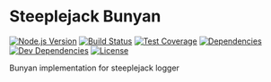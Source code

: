 # Steeplejack Bunyan

[![Node.js Version][node-version-image]][node-version-url]
[![Build Status][travis-image]][travis-url]
[![Test Coverage][coveralls-image]][coveralls-url]
[![Dependencies][dependencies-image]][dependencies-url]
[![Dev Dependencies][dev-dependencies-image]][dev-dependencies-url]
[![License][license-image]][license-url]

Bunyan implementation for steeplejack logger
 








[node-version-image]: https://img.shields.io/badge/node.js-%3E%3D_0.10-brightgreen.svg?style=flat
[travis-image]: https://img.shields.io/travis/slash-dev-slash-null/steeplejack-bunyan.svg?style=flat
[coveralls-image]: https://img.shields.io/coveralls/slash-dev-slash-null/steeplejack-bunyan.svg?style=flat
[dependencies-image]: http://img.shields.io/david/slash-dev-slash-null/steeplejack-bunyan.svg?style=flat
[dev-dependencies-image]: http://img.shields.io/david/dev/slash-dev-slash-null/steeplejack-bunyan.svg?style=flat
[license-image]: http://img.shields.io/:license-MIT-green.svg?style=flat

[node-version-url]: http://nodejs.org/download/
[travis-url]: https://travis-ci.org/slash-dev-slash-null/steeplejack-bunyan
[coveralls-url]: https://coveralls.io/r/slash-dev-slash-null/steeplejack-bunyan
[dependencies-url]: https://david-dm.org/slash-dev-slash-null/steeplejack-bunyan
[dev-dependencies-url]: https://david-dm.org/slash-dev-slash-null/steeplejack-bunyan#info=devDependencies&view=table
[license-url]: https://raw.githubusercontent.com/slash-dev-slash-null/steeplejack-bunyan/master/LICENSE
